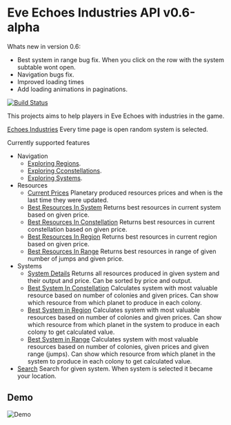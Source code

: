 # Eve Echoes Industries API v0.6-alpha

Whats new in version 0.6:
- Best system in range bug fix. When you click on the row with the system subtable wont open.
- Navigation bugs fix. 
- Improved loading times
- Add loading animations in paginations.

[![Build Status](https://dev.azure.com/zdravkovBG/Eve%20Echoes%20Industries/_apis/build/status/EveEchoesIndustiresApp%20-%20CI?branchName=main)](https://dev.azure.com/zdravkovBG/Eve%20Echoes%20Industries/_build/latest?definitionId=1&branchName=main)

This projects aims to help players in Eve Echoes with industries in the game.

[Echoes Industries](https://www.echoesindustries.com/) Every time page is open random system is selected.

Currently supported features
- Navigation
  - [Exploring Regions](https://www.echoesindustries.com/navigation/regions).
  - [Exploring Cconstellations](https://www.echoesindustries.com/navigation/constellations).
  - [Exploring Systems](https://www.echoesindustries.com/navigation/systems).
- Resources
  - [Current Prices](https://www.echoesindustries.com/resources/details) Planetary produced resources prices and when is the last time they were updated.
  - [Best Resources In System](https://www.echoesindustries.com/resources/system) Returns best resources in current system based on given price.
  - [Best Resources In Constellation](https://www.echoesindustries.com/resources/constellation) Returns best resources in current constellation based on given price.
  - [Best Resources In Region](https://www.echoesindustries.com/resources/region) Returns best resources in current region based on given price.
  - [Best Resources In Range](https://www.echoesindustries.com/resources/range) Returns best resources in range of given number of jumps and given price.
- Systems
  - [System Details](https://www.echoesindustries.com/systems) Returns all resources produced in given system and their output and price. Can be sorted by price and output.
  - [Best System In Constellation](https://www.echoesindustries.com/systems/constellation) Calculates system with most valuable resource based on number of colonies and given prices. Can show which resource from which planet to produce in each colony.
  - [Best System in Region](https://www.echoesindustries.com/systems/region) Calculates system with most valuable resources based on number of colonies and given prices. Can show which resource from which planet in the system to produce in each colony to get calculated value.
  - [Best System in Range](https://www.echoesindustries.com/systems/range) Calculates system with most valuable resources based on number of colonies, given prices and given range (jumps). Can show which resource from which planet in the system to produce in each colony to get calculated value.
- [Search](https://www.echoesindustries.com/) Search for given system. When system is selected it became your location.

## Demo
![Demo](Demo.gif)
